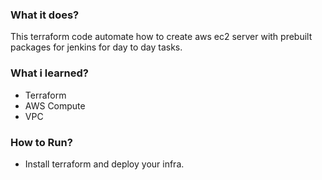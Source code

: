 ### What it does?
This terraform code automate how to create aws ec2 server with prebuilt packages for jenkins for day to day tasks.

### What i learned?
- Terraform
- AWS Compute
- VPC

### How to Run?
- Install terraform and deploy your infra.
